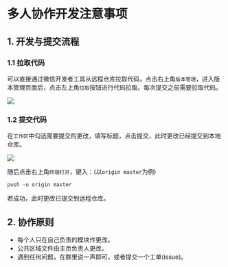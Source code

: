 #  多人协作开发注意事项



## 1. 开发与提交流程

### 1.1 拉取代码

可以直接通过微信开发者工具从远程仓库拉取代码，点击右上角`版本管理`，进入版本管理页面后，点击左上角`拉取`按钮进行代码拉取。每次提交之前需要拉取代码。

![](https://img.sunxiaochuan258.com/20200712085406.png)

### 1.2 提交代码

在`工作区`中勾选需要提交的更改，填写标题，点击提交，此时更改已经提交到本地仓库。

![](https://img.sunxiaochuan258.com/20200712085642.png)

随后点击右上角`终端打开`，键入：(以`origin master`为例)

```git
push -u origin master
```

若成功，此时更改已提交到远程仓库。



## 2. 协作原则

- 每个人只在自己负责的模块作更改。
- 公共区域文件由主页负责人更改。
- 遇到任何问题，在群里说一声即可，或者提交一个工单(issue)。

